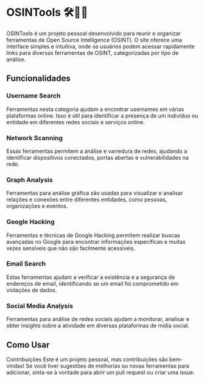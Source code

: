 # OSINTools 🛠️👨‍💻

OSINTools é um projeto pessoal desenvolvido para reunir e organizar ferramentas de Open Source Intelligence (OSINT). O site oferece uma interface simples e intuitiva, onde os usuários podem acessar rapidamente links para diversas ferramentas de OSINT, categorizadas por tipo de análise.

## Funcionalidades

### Username Search

Ferramentas nesta categoria ajudam a encontrar usernames em várias plataformas online. Isso é útil para identificar a presença de um indivíduo ou entidade em diferentes redes sociais e serviços online.

### Network Scanning

Essas ferramentas permitem a análise e varredura de redes, ajudando a identificar dispositivos conectados, portas abertas e vulnerabilidades na rede.

### Graph Analysis

Ferramentas para análise gráfica são usadas para visualizar e analisar relações e conexões entre diferentes entidades, como pessoas, organizações e eventos.

### Google Hacking

Ferramentas e técnicas de Google Hacking permitem realizar buscas avançadas no Google para encontrar informações específicas e muitas vezes sensíveis que não são facilmente acessíveis.

### Email Search

Estas ferramentas ajudam a verificar a existência e a segurança de endereços de email, identificando se um email foi comprometido em violações de dados.

### Social Media Analysis

Ferramentas para análise de redes sociais ajudam a monitorar, analisar e obter insights sobre a atividade em diversas plataformas de mídia social.

## Como Usar

Contribuições
Este é um projeto pessoal, mas contribuições são bem-vindas! Se você tiver sugestões de melhorias ou novas ferramentas para adicionar, sinta-se à vontade para abrir um pull request ou criar uma issue.

